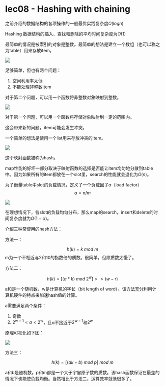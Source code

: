 # lec08 - Hashing with chaining
之前介绍的数据结构的各项操作的一般最优实践复杂度$O(logn)$

Hashing 数据结构的插入、查找和删除的平均时间复杂度为$O(1)$

最简单的情况是被索引的对象是整数。最简单的想法是建立一个数组（也可以称之为table）用来存放item。

![](https://gitee.com/skytreedelivery/cloudimage/raw/master/img/20220221150110.png)

足够简单，但也有两个问题：

1. 空间利用率太低
2. 不能处理非整数item

对于第二个问题，可以用一个函数将非整数对象映射到整数。

![](https://gitee.com/skytreedelivery/cloudimage/raw/master/img/20220221150155.png)

对于第一个问题，可以用一个函数将存储对象映射到一定的范围内。

这会带来新的问题，item可能会发生冲突。

一个简单的想法是使用一个list用来存放冲突的item。

![](https://gitee.com/skytreedelivery/cloudimage/raw/master/img/20220221150205.png)

这个映射函数被称为hash。

map性能的好坏一部分取决于映射函数的选择是否能让item均匀地分散到table中。因为如果所有的item都放在一个slot里，search的性能就会退化为$O(n)$。

为了衡量table中slot的负载情况，定义了一个负载因子$α$（load factor）
$$α=n/m$$

![](https://gitee.com/skytreedelivery/cloudimage/raw/master/img/20220221150531.png)

在理想情况下，各slot的负载均匀分布，那么map的search，insert和delete的时间复杂度就为$O(1+α)$。

介绍三种常使用的hash方法：

方法一：

$$h(k) = k\ mod\ m$$
m为一个不相近与2和10的指数倍的质数。很简单，但除质数太慢了。

方法二：

$$h(k)=[(a*k)\ mod\ 2^w]>>(w-r)$$

a和是一个随机数，w是计算机的字长（bit length of word）。该方法充分利用计算机硬件的特点来加速hash值的计算。

a需要满足两个条件：
1. 奇数
2. $2^{w-1}<a<2^w$，且α不接近于$2^{w-1}$和$2^w$

原理可视化如下图：

![](https://gitee.com/skytreedelivery/cloudimage/raw/master/img/20220221151323.png)

方法三：

$$h(k) = [(ak+b)\ mod\ p]\ mod\ m$$

a和b是随机数，p和m都是一个大于宇宙原子数的质数。该hash函数保证在最差的情况下也能使负载均衡。当然相比于方法二，运算效率就低很多了。